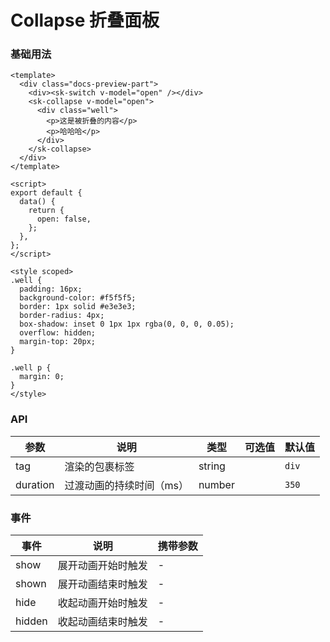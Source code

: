 # Collapse 折叠面板

### 基础用法

<CollapseBasic />

```vue
<template>
  <div class="docs-preview-part">
    <div><sk-switch v-model="open" /></div>
    <sk-collapse v-model="open">
      <div class="well">
        <p>这是被折叠的内容</p>
        <p>哈哈哈</p>
      </div>
    </sk-collapse>
  </div>
</template>

<script>
export default {
  data() {
    return {
      open: false,
    };
  },
};
</script>

<style scoped>
.well {
  padding: 16px;
  background-color: #f5f5f5;
  border: 1px solid #e3e3e3;
  border-radius: 4px;
  box-shadow: inset 0 1px 1px rgba(0, 0, 0, 0.05);
  overflow: hidden;
  margin-top: 20px;
}

.well p {
  margin: 0;
}
</style>
```

### API

| 参数     | 说明                     | 类型   | 可选值 | 默认值 |
| -------- | ------------------------ | ------ | ------ | ------ |
| tag      | 渲染的包裹标签           | string |        | `div`  |
| duration | 过渡动画的持续时间（ms） | number |        | `350`  |

### 事件

| 事件   | 说明               | 携带参数 |
| ------ | ------------------ | -------- |
| show   | 展开动画开始时触发 | -        |
| shown  | 展开动画结束时触发 | -        |
| hide   | 收起动画开始时触发 | -        |
| hidden | 收起动画结束时触发 | -        |
